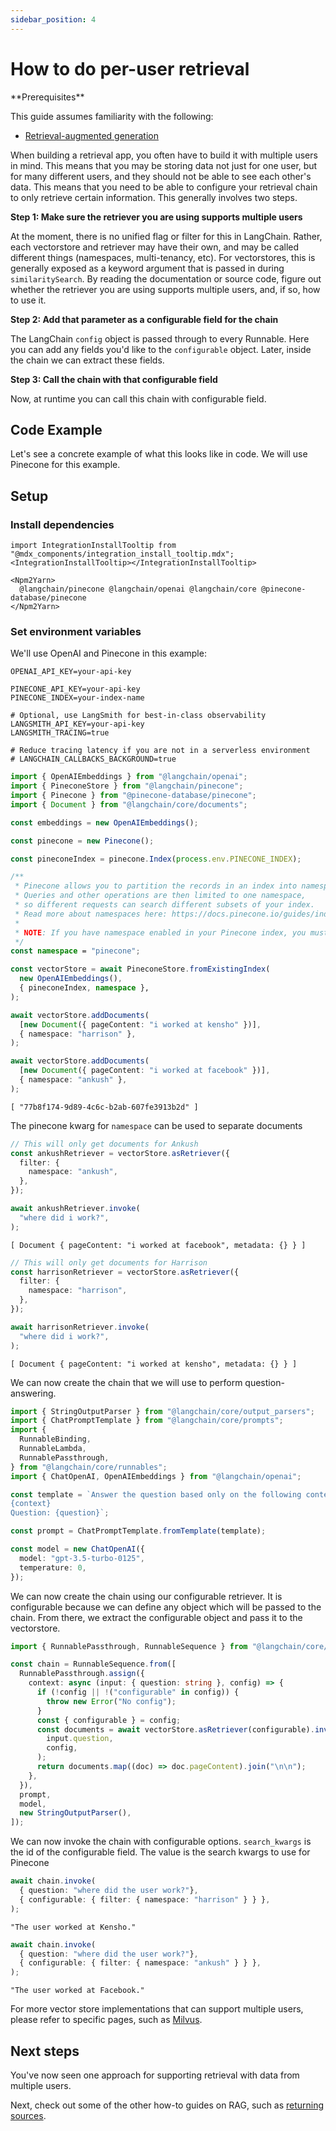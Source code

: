 ```yaml
---
sidebar_position: 4
---
```


# How to do per-user retrieval

<Info>
**Prerequisites**


This guide assumes familiarity with the following:

- [Retrieval-augmented generation](/oss/tutorials/rag/)

</Info>

When building a retrieval app, you often have to build it with multiple users in
mind. This means that you may be storing data not just for one user, but for
many different users, and they should not be able to see each other's data. This
means that you need to be able to configure your retrieval chain to only
retrieve certain information. This generally involves two steps.

**Step 1: Make sure the retriever you are using supports multiple users**

At the moment, there is no unified flag or filter for this in LangChain. Rather,
each vectorstore and retriever may have their own, and may be called different
things (namespaces, multi-tenancy, etc). For vectorstores, this is generally
exposed as a keyword argument that is passed in during `similaritySearch`. By
reading the documentation or source code, figure out whether the retriever you
are using supports multiple users, and, if so, how to use it.

**Step 2: Add that parameter as a configurable field for the chain**

The LangChain `config` object is passed through to every Runnable. Here you can
add any fields you'd like to the `configurable` object. Later, inside the chain
we can extract these fields.

**Step 3: Call the chain with that configurable field**

Now, at runtime you can call this chain with configurable field.

## Code Example

Let's see a concrete example of what this looks like in code. We will use
Pinecone for this example.

## Setup

### Install dependencies

```{=mdx}
import IntegrationInstallTooltip from "@mdx_components/integration_install_tooltip.mdx";
<IntegrationInstallTooltip></IntegrationInstallTooltip>

<Npm2Yarn>
  @langchain/pinecone @langchain/openai @langchain/core @pinecone-database/pinecone
</Npm2Yarn>
```
### Set environment variables

We'll use OpenAI and Pinecone in this example:

```env
OPENAI_API_KEY=your-api-key

PINECONE_API_KEY=your-api-key
PINECONE_INDEX=your-index-name

# Optional, use LangSmith for best-in-class observability
LANGSMITH_API_KEY=your-api-key
LANGSMITH_TRACING=true

# Reduce tracing latency if you are not in a serverless environment
# LANGCHAIN_CALLBACKS_BACKGROUND=true
```
```typescript
import { OpenAIEmbeddings } from "@langchain/openai";
import { PineconeStore } from "@langchain/pinecone";
import { Pinecone } from "@pinecone-database/pinecone";
import { Document } from "@langchain/core/documents";

const embeddings = new OpenAIEmbeddings();

const pinecone = new Pinecone();

const pineconeIndex = pinecone.Index(process.env.PINECONE_INDEX);

/**
 * Pinecone allows you to partition the records in an index into namespaces. 
 * Queries and other operations are then limited to one namespace, 
 * so different requests can search different subsets of your index.
 * Read more about namespaces here: https://docs.pinecone.io/guides/indexes/use-namespaces
 * 
 * NOTE: If you have namespace enabled in your Pinecone index, you must provide the namespace when creating the PineconeStore.
 */
const namespace = "pinecone";

const vectorStore = await PineconeStore.fromExistingIndex(
  new OpenAIEmbeddings(),
  { pineconeIndex, namespace },
);

await vectorStore.addDocuments(
  [new Document({ pageContent: "i worked at kensho" })],
  { namespace: "harrison" },
);

await vectorStore.addDocuments(
  [new Document({ pageContent: "i worked at facebook" })],
  { namespace: "ankush" },
);
```



```output
[ "77b8f174-9d89-4c6c-b2ab-607fe3913b2d" ]
```


The pinecone kwarg for `namespace` can be used to separate documents


```typescript
// This will only get documents for Ankush
const ankushRetriever = vectorStore.asRetriever({
  filter: {
    namespace: "ankush",
  },
});

await ankushRetriever.invoke(
  "where did i work?",
);
```



```output
[ Document { pageContent: "i worked at facebook", metadata: {} } ]
```



```typescript
// This will only get documents for Harrison
const harrisonRetriever = vectorStore.asRetriever({
  filter: {
    namespace: "harrison",
  },
});

await harrisonRetriever.invoke(
  "where did i work?",
);
```



```output
[ Document { pageContent: "i worked at kensho", metadata: {} } ]
```


We can now create the chain that we will use to perform question-answering.


```typescript
import { StringOutputParser } from "@langchain/core/output_parsers";
import { ChatPromptTemplate } from "@langchain/core/prompts";
import {
  RunnableBinding,
  RunnableLambda,
  RunnablePassthrough,
} from "@langchain/core/runnables";
import { ChatOpenAI, OpenAIEmbeddings } from "@langchain/openai";

const template = `Answer the question based only on the following context:
{context}
Question: {question}`;

const prompt = ChatPromptTemplate.fromTemplate(template);

const model = new ChatOpenAI({
  model: "gpt-3.5-turbo-0125",
  temperature: 0,
});
```

We can now create the chain using our configurable retriever. It is configurable
because we can define any object which will be passed to the chain. From there,
we extract the configurable object and pass it to the vectorstore.


```typescript
import { RunnablePassthrough, RunnableSequence } from "@langchain/core/runnables";

const chain = RunnableSequence.from([
  RunnablePassthrough.assign({
    context: async (input: { question: string }, config) => {
      if (!config || !("configurable" in config)) {
        throw new Error("No config");
      }
      const { configurable } = config;
      const documents = await vectorStore.asRetriever(configurable).invoke(
        input.question,
        config,
      );
      return documents.map((doc) => doc.pageContent).join("\n\n");
    },
  }),
  prompt,
  model,
  new StringOutputParser(),
]);
```

We can now invoke the chain with configurable options. `search_kwargs` is the id
of the configurable field. The value is the search kwargs to use for Pinecone


```typescript
await chain.invoke(
  { question: "where did the user work?"},
  { configurable: { filter: { namespace: "harrison" } } },
);
```



```output
"The user worked at Kensho."
```



```typescript
await chain.invoke(
  { question: "where did the user work?"},
  { configurable: { filter: { namespace: "ankush" } } },
);
```



```output
"The user worked at Facebook."
```


For more vector store implementations that can support multiple users, please refer to specific
pages, such as [Milvus](/oss/integrations/vectorstores/milvus).

## Next steps

You've now seen one approach for supporting retrieval with data from multiple users.

Next, check out some of the other how-to guides on RAG, such as [returning sources](/oss/how-to/qa_sources).
